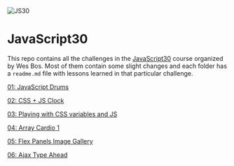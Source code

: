 ![JS30](https://javascript30.com/images/JS3-social-share.png)
# JavaScript30

This repo contains all the challenges in the [JavaScript30](https://javascript30.com/) course organized by Wes Bos.
Most of them contain some slight changes and each folder has a `readme.md` file with lessons learned in that particular challenge.

[01: JavaScript Drums](https://github.com/logalex96/JavaScript30/tree/master/01drum)

[02: CSS + JS Clock](https://github.com/logalex96/JavaScript30/tree/master/02clock)

[03: Playing with CSS variables and JS](https://github.com/logalex96/JavaScript30/tree/master/03cssVar)

[04: Array Cardio 1](https://github.com/logalex96/JavaScript30/tree/master/04cardio)

[05: Flex Panels Image Gallery](https://github.com/logalex96/JavaScript30/tree/master/05flexPanel)

[06: Ajax Type Ahead](https://github.com/logalex96/JavaScript30/tree/master/06ajax)
